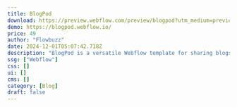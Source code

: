 ```yaml
---
title: BlogPod
download: https://preview.webflow.com/preview/blogpod?utm_medium=preview_link&utm_source=designer&utm_content=blogpod&preview=fbbcedbc8ee7659d94e263852346bfea&workflow=preview
demo: https://blogpod.webflow.io/
price: 49
author: "Flowbuzz"
date: 2024-12-01T05:07:42.718Z
description: "BlogPod is a versatile Webflow template for sharing blogs and podcasts. With dynamic CMS, customizable features, and a sleek design, it’s perfect for bloggers, podcasters, and agencies to showcase their content."
ssg: ["Webflow"]
css: []
ui: []
cms: []
category: [Blog]
draft: false
---
```

